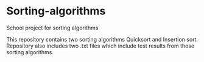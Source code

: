 # Sorting-algorithms
School project for sorting algorithms

This repository contains two sorting algorithms Quicksort and Insertion sort. Repository also includes two .txt files
which include test results from those sorting algorithms.
